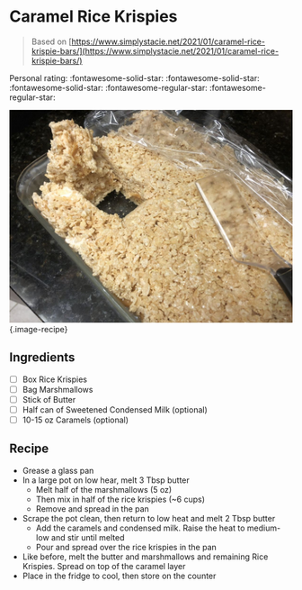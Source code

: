# Caramel Rice Krispies

> Based on [https://www.simplystacie.net/2021/01/caramel-rice-krispie-bars/](https://www.simplystacie.net/2021/01/caramel-rice-krispie-bars/)

<!-- {cts} rating=3; (User can specify rating on scale of 1-5) -->

Personal rating: :fontawesome-solid-star: :fontawesome-solid-star: :fontawesome-solid-star: :fontawesome-regular-star: :fontawesome-regular-star:

<!-- {cte} -->

<!-- {cts} name_image=caramel_rice_krispies.jpeg; (User can specify image name) -->

![caramel_rice_krispies.jpeg](./caramel_rice_krispies.jpeg){.image-recipe}

<!-- {cte} -->

## Ingredients

- [ ] Box Rice Krispies
- [ ] Bag Marshmallows
- [ ] Stick of Butter
- [ ] Half can of Sweetened Condensed Milk (optional)
- [ ] 10-15 oz Caramels (optional)

## Recipe

- Grease a glass pan
- In a large pot on low hear, melt 3 Tbsp butter
    - Melt half of the marshmallows (5 oz)
    - Then mix in half of the rice krispies (~6 cups)
    - Remove and spread in the pan
- Scrape the pot clean, then return to low heat and melt 2 Tbsp butter
    - Add the caramels and condensed milk. Raise the heat to medium-low and stir until melted
    - Pour and spread over the rice krispies in the pan
- Like before, melt the butter and marshmallows and remaining Rice Krispies. Spread on top of the caramel layer
- Place in the fridge to cool, then store on the counter
